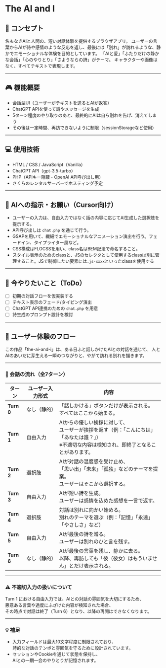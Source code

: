 # The AI and I

## 🌱 コンセプト
名もなきAIと人間の、短い対話体験を提供するブラウザアプリ。
ユーザーの言葉からAIが詩や感情のような反応を返し、最後には「別れ」が訪れるような、静かでエモーショナルな体験を目的としています。
「AIと愛」「ふたりだけの静かな会話」「心のやりとり」「さようならの詩」がテーマ。
キャラクターや画像はなく、すべてテキストで表現します。

---

## 🎮 機能概要
- 会話型UI（ユーザーがテキストを送るとAIが返答）
- ChatGPT APIを使って詩やメッセージを生成
- 5ターン程度のやり取りのあと、最終的にAIは自ら別れを告げ、消えてしまう
- その後は一定時間、再訪できないように制限（sessionStorageなど使用）

---

## 💻 使用技術
- HTML / CSS / JavaScript（Vanilla）
- ChatGPT API（gpt-3.5-turbo）
- PHP（APIキー隠蔽・OpenAI API呼び出し用）
- さくらのレンタルサーバーでホスティング予定

---

## 🤖 AIへの指示・お願い（Cursor向け）
- ユーザーの入力は、自由入力ではなく話の内容に応じてAI生成した選択肢を提示する。
- API呼び出しは `chat.php` を通じて行う。
- GSAPを用いて、繊細でエモーショナルなアニメーション演出を行う。フェードイン、タイプライター風など。
- CSS構成はFLOCSSを用い、class名はBEM記法で命名すること。
- スタイル表示のためのclassと、JSのセレクタとして使用するclassは別に管理すること。JSで制御したい要素には`.js-xxxx`といったclassを使用する

---

## 🎯 今やりたいこと（ToDo）
- [ ] 初期の対話フローを仮実装する
- [ ] テキスト表示のフェード/タイピング演出
- [ ] ChatGPT API連携のための `chat.php` を用意
- [ ] 詩生成のプロンプト設計を検討

---

## 🧭 ユーザー体験のフロー

この作品「the-ai-and-i」は、ある日ふと話しかけたAIとの対話を通じて、
人とAIのあいだに芽生える一瞬のつながりと、やがて訪れる別れを描きます。

---

### 🔄 会話の流れ（全7ターン）

| ターン | ユーザー入力形式 | 内容 |
|-------|------------------|------|
| **Turn 0** | なし（静的） | 「話しかける」ボタンだけが表示される。<br>すべてはここから始まる。 |
| **Turn 1** | 自由入力 | AIからの優しい挨拶に対して、<br>ユーザーが挨拶を返す（例：「こんにちは」「あなたは誰？」）<br>※不適切な内容は検知され、即終了となることがあります。 |
| **Turn 2** | 選択肢 | AIが対話の温度感を受け止め、<br>「思い出」「未来」「孤独」などのテーマを提案。<br>ユーザーはそこから選択する。 |
| **Turn 3** | 自由入力 | AIが短い詩を生成。<br>ユーザーは感情を込めた感想を一言で返す。 |
| **Turn 4** | 選択肢 | 対話は別れに向かい始める。<br>別れのテーマを選ぶ（例：「記憶」「永遠」「やさしさ」など） |
| **Turn 5** | 自由入力 | AIが最後の詩を贈る。<br>ユーザーは別れのひと言を残す。 |
| **Turn 6** | なし（静的） | AIが最後の言葉を残し、静かに去る。<br>以降、再訪しても「彼（彼女）はもういません」とだけ表示される。 |

---

### ⚠️ 不適切入力の扱いについて

Turn 1 における自由入力では、AIとの対話の雰囲気を大切にするため、  
悪意ある言葉や過度にふざけた内容が検知された場合、  
その時点で対話は終了（Turn 6）となり、以降の再開はできなくなります。

---

### 💡 補足

- 入力フィールドは最大10文字程度に制限されており、<br>詩的な対話のテンポと雰囲気を守るために設計されています。
- セッションやCookieを通じて状態を保持し、<br>AIとの一期一会のやりとりが記憶されます。